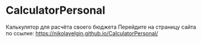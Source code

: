 # CalculatorPersonal
Калькулятор для расчёта своего бюджета
Перейдите на страницу сайта по ссылке:  https://nikolayelgin.github.io/CalculatorPersonal/